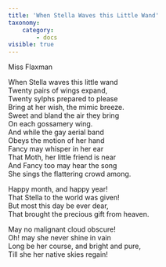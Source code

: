```yaml
---
title: 'When Stella Waves this Little Wand'
taxonomy:
    category:
        - docs
visible: true
---
```


<div class="author">Miss Flaxman</div>

When Stella waves this little wand  
Twenty pairs of wings expand,  
Twenty sylphs prepared to please  
Bring at her wish, the mimic breeze.  
Sweet and bland the air they bring  
On each gossamery wing.  
And while the gay aerial band  
Obeys the motion of her hand  
Fancy may whisper in her ear  
That Moth, her little friend is near  
And Fancy too may hear the song  
She sings the flattering crowd among.  

Happy month, and happy year!  
That Stella to the world was given!  
But most this day be ever dear,  
That brought the precious gift from heaven.

May no malignant cloud obscure!  
Oh! may she never shine in vain  
Long be her course, and bright and pure,  
Till she her native skies regain!